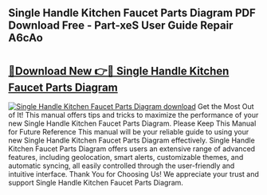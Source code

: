## Single Handle Kitchen Faucet Parts Diagram PDF Download Free - Part-xeS User Guide Repair A6cAo

# <h2><a href="http://dfs3bs.blite.top/?on=Single+Handle+Kitchen+Faucet+Parts+Diagram">🔗Download New 👉🔴 Single Handle Kitchen Faucet Parts Diagram</a></h2>

[![Single Handle Kitchen Faucet Parts Diagram download](https://i.imgur.com/lujVjoI.png)](http://dfs3bs.blite.top/?on=Single+Handle+Kitchen+Faucet+Parts+Diagram)
Get the Most Out of It! This manual offers tips and tricks to maximize the performance of your new Single Handle Kitchen Faucet Parts Diagram. Please Keep This Manual for Future Reference This manual will be your reliable guide to using your new Single Handle Kitchen Faucet Parts Diagram effectively. Single Handle Kitchen Faucet Parts Diagram offers users an extensive range of advanced features, including geolocation, smart alerts, customizable themes, and automatic syncing, all easily controlled through the user-friendly and intuitive interface. Thank You for Choosing Us! We appreciate your trust and support Single Handle Kitchen Faucet Parts Diagram.

